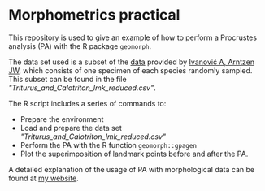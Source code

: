 # Morphometrics practical
This repository is used to give an example of how to perform a Procrustes analysis (PA) with the R package `geomorph`.

The data set used is a subset of the [data](http://datadryad.org/resource/doi:10.5061/dryad.nr210) provided by [Ivanović A, Arntzen JW](https://academic.oup.com/biolinnean/article-lookup/doi/10.1111/bij.12314), which consists of one specimen of each species randomly sampled. This subset can be found in the file *"Triturus_and_Calotriton_lmk_reduced.csv"*.

The R script includes a series of commands to:
* Prepare the environment
* Load and prepare the data set *"Triturus_and_Calotriton_lmk_reduced.csv"*
* Perform the PA with the R function `geomorph::gpagen`
* Plot the superimposition of landmark points before and after the PA.

A detailed explanation of the usage of PA with morphological data can be found at [my website](https://sabifo4.github.io/blog/Morphometrics_and_Procrustes_alignment).
